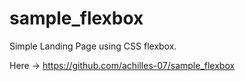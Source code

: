 # sample_flexbox
Simple Landing Page using CSS flexbox.

Here -> https://github.com/achilles-07/sample_flexbox
